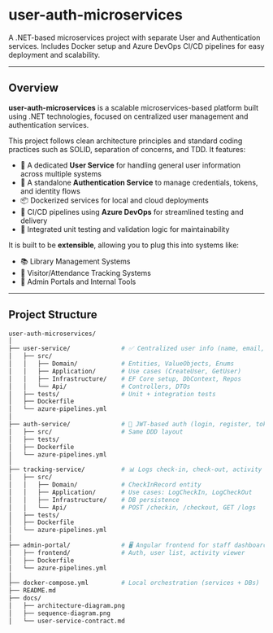 # user-auth-microservices
A .NET-based microservices project with separate User and Authentication services. Includes Docker setup and Azure DevOps CI/CD pipelines for easy deployment and scalability.

---

## Overview

**user-auth-microservices** is a scalable microservices-based platform built using .NET technologies, focused on centralized user management and authentication services.

This project follows clean architecture principles and standard coding practices such as SOLID, separation of concerns, and TDD. It features:

- 🔐 A dedicated **User Service** for handling general user information across multiple systems
- 🔑 A standalone **Authentication Service** to manage credentials, tokens, and identity flows
- 📦 Dockerized services for local and cloud deployments
- 🔄 CI/CD pipelines using **Azure DevOps** for streamlined testing and delivery
- 🧪 Integrated unit testing and validation logic for maintainability

It is built to be **extensible**, allowing you to plug this into systems like:
- 📚 Library Management Systems
- 🧾 Visitor/Attendance Tracking Systems
- 🏢 Admin Portals and Internal Tools

---

## Project Structure
````bash
user-auth-microservices/ 
│
├── user-service/              # ✅ Centralized user info (name, email, etc.)
│   ├── src/
│   │   ├── Domain/            # Entities, ValueObjects, Enums
│   │   ├── Application/       # Use cases (CreateUser, GetUser)
│   │   ├── Infrastructure/    # EF Core setup, DbContext, Repos
│   │   └── Api/               # Controllers, DTOs
│   ├── tests/                 # Unit + integration tests
│   ├── Dockerfile
│   └── azure-pipelines.yml
│
├── auth-service/              # 🔐 JWT-based auth (login, register, token)
│   ├── src/                   # Same DDD layout
│   ├── tests/
│   ├── Dockerfile
│   └── azure-pipelines.yml
│
├── tracking-service/          # 📊 Logs check-in, check-out, activity history
│   ├── src/
│   │   ├── Domain/            # CheckInRecord entity
│   │   ├── Application/       # Use cases: LogCheckIn, LogCheckOut
│   │   ├── Infrastructure/    # DB persistence
│   │   └── Api/               # POST /checkin, /checkout, GET /logs
│   ├── tests/
│   ├── Dockerfile
│   └── azure-pipelines.yml
│
├── admin-portal/              # 🖥 Angular frontend for staff dashboard
│   ├── frontend/              # Auth, user list, activity viewer
│   ├── Dockerfile
│   └── azure-pipelines.yml
│
├── docker-compose.yml         # Local orchestration (services + DBs)
├── README.md
├── docs/
│   ├── architecture-diagram.png
│   ├── sequence-diagram.png
│   └── user-service-contract.md
